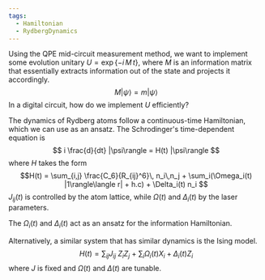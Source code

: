 ```yaml
---
tags:
  - Hamiltonian
  - RydbergDynamics
---
```



Using the QPE mid-circuit measurement method, we want to implement some evolution unitary $U=\exp\{-i\, M\,t\}$, where $M$ is an information matrix that essentially extracts information out of the state and projects it accordingly.
$$M|\psi\rangle = m |\psi\rangle $$
In a digital circuit, how do we implement $U$ efficiently? 

The dynamics of Rydberg atoms follow a continuous-time Hamiltonian, which we can use as an ansatz. The Schrodinger's time-dependent equation is 
$$ i \frac{d}{dt} |\psi\rangle = H(t) |\psi\rangle $$
where $H$ takes the form
$$H(t) = \sum_{i,j} \frac{C_6}{R_{ij}^6}\, n_i\,n_j + \sum_i(\Omega_i(t) |1\rangle\langle r| + h.c) +  \Delta_i(t) n_i $$
$J_{ij}(t)$ is controlled by the atom lattice, while $\Omega(t)$ and $\Delta_i(t)$ by the laser parameters. 

The $\Omega_i(t)$ and $\Delta_i(t)$ act as an ansatz for the information Hamiltonian. 

Alternatively, a similar system that has similar dynamics is the Ising model. 
$$H(t)= \sum_{ij} J_{ij}\ Z_i Z_j \ +\ \sum_i \Omega_{i}(t)X_i + \Delta_i(t) Z_i  $$
where $J$ is fixed and $\Omega(t)$ and $\Delta(t)$ are tunable.



